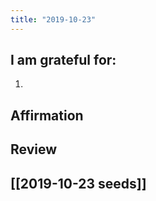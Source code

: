 ```yaml
---
title: "2019-10-23"
---
```

## I am grateful for:
1. 

## Affirmation

## Review



## [[2019-10-23 seeds]]
